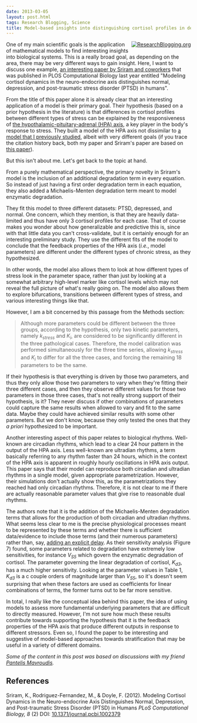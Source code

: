 ```yaml
---
date: 2013-03-05
layout: post.html
tags: Research Blogging, Science
title: Model-based insights into distinguishing cortisol profiles in depression and post-traumatic stress disorder (PTSD)
---
```


<div style="float:right; padding: 0 0 5px 5px;"><a href="http://www.researchblogging.org"><img style="border:0;" src="/files/icons/rb2_large_gray.png" alt="ResearchBlogging.org" /></a></a></div>

<p>One of my main scientific goals is the application of mathematical models to find interesting insights into biological systems. This is a really broad goal, as depending on the area, there may be very different ways to gain insight. Here, I want to discuss one example, <a href="http://dx.doi.org/10.1371/journal.pcbi.1002379">an interesting paper by Sriram and coworkers</a> that was published in PLOS Computational Biology last year entitled "Modeling cortisol dynamics in the neuro-endocrine axis distinguishes normal, depression, and post-traumatic stress disorder (PTSD) in humans".</p>

<!--more-->

<p>From the title of this paper alone it is already clear that an interesting application of a model is their primary goal. Their hypothesis (based on a prior hypothesis in the literature) is that differences in cortisol profiles between different types of stress can be explained by the responsiveness of <a href="http://en.wikipedia.org/wiki/Hypothalamic%E2%80%93pituitary%E2%80%93adrenal_axis">the hypothalamic-pituitary-adrenal (HPA) axis</a>, a key player in the body's response to stress. They built a model of the HPA axis not dissimilar to <a href="http://dx.doi.org/10.1152/physiolgenomics.00128.2011">a model that I previously studied</a>, albeit with very different goals (if you trace the citation history back, both my paper and Sriram's paper are based on <a href="http://dx.doi.org/10.1186/1742-4682-4-8">this paper</a>).</p>

<p>But this isn't about me. Let's get back to the topic at hand.</p>

<p>From a purely mathematical perspective, the primary novelty in Sriram's model is the inclusion of an additional degradation term in every equation. So instead of just having a first order degradation term in each equation, they also added a Michaelis-Menten degradation term meant to model enzymatic degradation.</p>

<p>They fit this model to three different datasets: PTSD, depressed, and normal. One concern, which they mention, is that they are heavily data-limited and thus have only 3 cortisol profiles for each case. That of course makes you wonder about how generalizable and predictive this is, since with that little data you can't cross-validate, but it is certainly enough for an interesting preliminary study. They use the different fits of the model to conclude that the feedback properties of the HPA axis (<i>i.e.</i>, model parameters) are different under the different types of chronic stress, as they hypothesized.</p>

<p>In other words, the model also allows them to look at how different types of stress look in the parameter space, rather than just by looking at a somewhat arbitrary high-level marker like cortisol levels which may not reveal the full picture of what's really going on. The model also allows them to explore bifurcations, transitions between different types of stress, and various interesting things like that.</p>

<p>However, I am a bit concerned by this passage from the Methods section:</p>

<blockquote>Although more parameters could be different between the three groups, according to the hypothesis, only two kinetic parameters, namely <i>k<sub>stress</sub></i> and <i>K<sub>i</sub></i>, are considered to be significantly different in the three pathological cases. Therefore, the model calibration was performed simultaneously for the three time series, allowing <i>k<sub>stress</sub></i> and <i>K<sub>i</sub></i> to differ for all the three cases, and forcing the remaining 18 parameters to be the same.</blockquote>

<p>If their hypothesis is that everything is driven by those two parameters, and thus they only allow those two parameters to vary when they're fitting their three different cases, and then they observe different values for those two parameters in those three cases, that's not really strong support of their hypothesis, is it? They never discuss if other combinations of parameters could capture the same results when allowed to vary and fit to the same data. Maybe they could have achieved similar results with some other parameters. But we don't know, because they only tested the ones that they <i>a priori</i> hypothesized to be important.</p>

<p>Another interesting aspect of this paper relates to biological rhythms. Well-known are circadian rhythms, which lead to a clear 24 hour pattern in the output of the HPA axis. Less well-known are ultradian rhythms, a term basically referring to any rhythm faster than 24 hours, which in the context of the HPA axis is apparent in roughly hourly oscillations in HPA axis output. This paper says that their model can reproduce both circadian and ultradian rhythms in a single model, given appropriate parametrization. However, their simulations don't actually show this, as the parametrizations they reached had only circadian rhythms. Therefore, it is not clear to me if there are actually reasonable parameter values that give rise to reasonable dual rhythms.</p>

<p>The authors note that it is the addition of the Michaelis-Menten degradation terms that allows for the production of both circadian and ultradian rhythms. What seems less clear to me is the precise physiological processes meant to be represented by these terms and whether there is sufficient data/evidence to include those terms (and their numerous parameters) rather than, say, <a href="http://dx.doi.org/10.1098/rspb.2009.2148">adding an explicit delay</a>. As their sensitivity analysis (Figure 7) found, some parameters related to degradation have extremely low sensitivities, for instance <i>V<sub>S5</sub></i> which govern the enzymatic degradation of cortisol. The parameter governing the linear degradation of cortisol, <i>K<sub>d3</sub></i>, has a much higher sensitivity. Looking at the parameter values in Table 1, <i>K<sub>d3</sub></i> is a c couple orders of magnitude larger than <i>V<sub>S5</sub></i>, so it's doesn't seem surprising that when these factors are used as coefficients for linear combinations of terms, the former turns out to be far more sensitive.</p>

<p>In total, I really like the conceptual idea behind this paper, the idea of using models to assess more fundamental underlying parameters that are difficult to directly measured. However, I'm not sure how much these results contribute towards supporting the hypothesis that it is the feedback properties of the HPA axis that produce different outputs in response to different stressors. Even so, I found the paper to be interesting and suggestive of model-based approaches towards stratification that may be useful in a variety of different domains.</p>

<p><em>Some of the content in this post was based on discussions with my friend <a href="http://www.linkedin.com/pub/panteleimon-mavroudis/31/407/a66/">Pantelis Mavroudis</a>.</em></p>

<h2>References</h2>

<p>
<span class="Z3988" title="ctx_ver=Z39.88-2004&rft_val_fmt=info%3Aofi%2Ffmt%3Akev%3Amtx%3Ajournal&rft.jtitle=PLoS+Computational+Biology&rft_id=info%3Adoi%2F10.1371%2Fjournal.pcbi.1002379&rfr_id=info%3Asid%2Fresearchblogging.org&rft.atitle=Modeling+Cortisol+Dynamics+in+the+Neuro-endocrine+Axis+Distinguishes+Normal%2C+Depression%2C+and+Post-traumatic+Stress+Disorder+%28PTSD%29+in+Humans&rft.issn=1553-7358&rft.date=2012&rft.volume=8&rft.issue=2&rft.spage=0&rft.epage=&rft.artnum=http%3A%2F%2Fdx.plos.org%2F10.1371%2Fjournal.pcbi.1002379&rft.au=Sriram%2C+K.&rft.au=Rodriguez-Fernandez%2C+M.&rft.au=Doyle%2C+F.&rfe_dat=bpr3.included=1;bpr3.tags=Biology%2CComputational+Biology%2C+Systems+Biology">Sriram, K., Rodriguez-Fernandez, M., & Doyle, F. (2012). Modeling Cortisol Dynamics in the Neuro-endocrine Axis Distinguishes Normal, Depression, and Post-traumatic Stress Disorder (PTSD) in Humans <span style="font-style: italic;">PLoS Computational Biology, 8</span> (2) DOI: <a rev="review" href="http://dx.doi.org/10.1371/journal.pcbi.1002379">10.1371/journal.pcbi.1002379</a></span>
</p>
